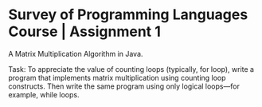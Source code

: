 # Survey of Programming Languages Course | Assignment 1 
A Matrix Multiplication Algorithm in Java. 

Task: To appreciate the value of counting loops (typically, for loop), write a program that implements matrix multiplication using counting loop constructs. Then write the same program using only logical loops—for example, while loops. 

